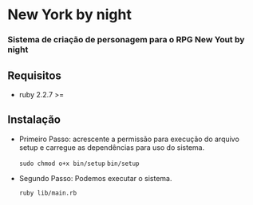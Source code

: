 # New York by night

### Sistema de criação de personagem para o RPG New Yout by night

## Requisitos

  - ruby 2.2.7 >=

## Instalação 

* Primeiro Passo: acrescente a permissão para execução do arquivo setup e carregue as dependências para uso do sistema.  

  `sudo chmod o+x bin/setup`
  `bin/setup`

* Segundo Passo: Podemos executar o sistema.

  `ruby lib/main.rb`



